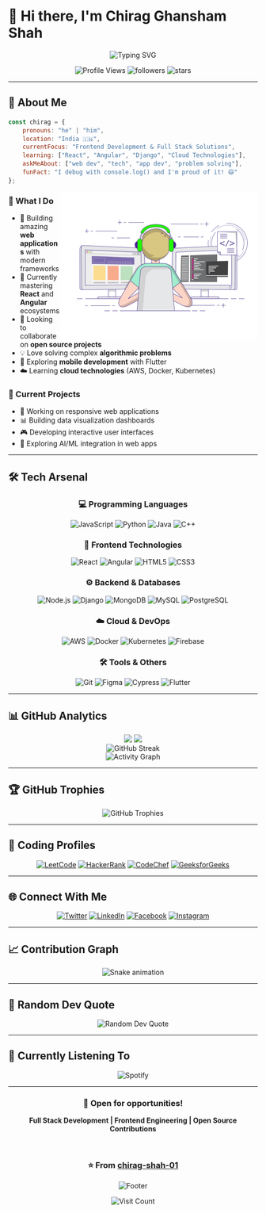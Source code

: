 # 🚀 Hi there, I'm Chirag Ghansham Shah

<div align="center">
  <img src="https://readme-typing-svg.herokuapp.com?font=Fira+Code&weight=500&size=30&pause=1000&color=00D4FF&center=true&vCenter=true&random=false&width=600&lines=Frontend+Developer;Full+Stack+Enthusiast;Problem+Solver;Always+Learning" alt="Typing SVG" />
</div>

<p align="center">
  <img src="https://komarev.com/ghpvc/?username=chirag-shah-01&label=Profile%20Views&color=00d4ff&style=for-the-badge" alt="Profile Views" />
  <img src="https://img.shields.io/github/followers/chirag-shah-01?label=Followers&style=for-the-badge&color=00d4ff" alt="followers" />
  <img src="https://img.shields.io/github/stars/chirag-shah-01?label=Profile%20Stars&style=for-the-badge&color=00d4ff" alt="stars" />
</p>

---

## 🎯 About Me

```javascript
const chirag = {
    pronouns: "he" | "him",
    location: "India 🇮🇳",
    currentFocus: "Frontend Development & Full Stack Solutions",
    learning: ["React", "Angular", "Django", "Cloud Technologies"],
    askMeAbout: ["web dev", "tech", "app dev", "problem solving"],
    funFact: "I debug with console.log() and I'm proud of it! 😄"
};
```

<img align="right" alt="Coding" width="400" src="https://raw.githubusercontent.com/devSouvik/devSouvik/master/gif3.gif">

### 🌟 What I Do
- 🔭 Building amazing **web applications** with modern frameworks
- 🌱 Currently mastering **React** and **Angular** ecosystems
- 👯 Looking to collaborate on **open source projects**
- 💡 Love solving complex **algorithmic problems**
- 📱 Exploring **mobile development** with Flutter
- ☁️ Learning **cloud technologies** (AWS, Docker, Kubernetes)

### 🎨 Current Projects
- 🚀 Working on responsive web applications
- 📊 Building data visualization dashboards
- 🎮 Developing interactive user interfaces
- 🤖 Exploring AI/ML integration in web apps

---

## 🛠️ Tech Arsenal

<div align="center">

### 💻 Programming Languages
<p>
  <img src="https://img.shields.io/badge/JavaScript-F7DF1E?style=for-the-badge&logo=javascript&logoColor=black" alt="JavaScript" />
  <img src="https://img.shields.io/badge/Python-3776AB?style=for-the-badge&logo=python&logoColor=white" alt="Python" />
  <img src="https://img.shields.io/badge/Java-ED8B00?style=for-the-badge&logo=java&logoColor=white" alt="Java" />
  <img src="https://img.shields.io/badge/C++-00599C?style=for-the-badge&logo=c%2B%2B&logoColor=white" alt="C++" />
</p>

### 🎨 Frontend Technologies
<p>
  <img src="https://img.shields.io/badge/React-20232A?style=for-the-badge&logo=react&logoColor=61DAFB" alt="React" />
  <img src="https://img.shields.io/badge/Angular-DD0031?style=for-the-badge&logo=angular&logoColor=white" alt="Angular" />
  <img src="https://img.shields.io/badge/HTML5-E34F26?style=for-the-badge&logo=html5&logoColor=white" alt="HTML5" />
  <img src="https://img.shields.io/badge/CSS3-1572B6?style=for-the-badge&logo=css3&logoColor=white" alt="CSS3" />
</p>

### ⚙️ Backend & Databases
<p>
  <img src="https://img.shields.io/badge/Node.js-43853D?style=for-the-badge&logo=node.js&logoColor=white" alt="Node.js" />
  <img src="https://img.shields.io/badge/Django-092E20?style=for-the-badge&logo=django&logoColor=white" alt="Django" />
  <img src="https://img.shields.io/badge/MongoDB-4EA94B?style=for-the-badge&logo=mongodb&logoColor=white" alt="MongoDB" />
  <img src="https://img.shields.io/badge/MySQL-00000F?style=for-the-badge&logo=mysql&logoColor=white" alt="MySQL" />
  <img src="https://img.shields.io/badge/PostgreSQL-316192?style=for-the-badge&logo=postgresql&logoColor=white" alt="PostgreSQL" />
</p>

### ☁️ Cloud & DevOps
<p>
  <img src="https://img.shields.io/badge/Amazon_AWS-232F3E?style=for-the-badge&logo=amazon-aws&logoColor=white" alt="AWS" />
  <img src="https://img.shields.io/badge/Docker-2496ED?style=for-the-badge&logo=docker&logoColor=white" alt="Docker" />
  <img src="https://img.shields.io/badge/Kubernetes-326ce5?style=for-the-badge&logo=kubernetes&logoColor=white" alt="Kubernetes" />
  <img src="https://img.shields.io/badge/Firebase-039BE5?style=for-the-badge&logo=Firebase&logoColor=white" alt="Firebase" />
</p>

### 🛠️ Tools & Others
<p>
  <img src="https://img.shields.io/badge/Git-F05032?style=for-the-badge&logo=git&logoColor=white" alt="Git" />
  <img src="https://img.shields.io/badge/Figma-F24E1E?style=for-the-badge&logo=figma&logoColor=white" alt="Figma" />
  <img src="https://img.shields.io/badge/Cypress-17202C?style=for-the-badge&logo=cypress&logoColor=white" alt="Cypress" />
  <img src="https://img.shields.io/badge/Flutter-02569B?style=for-the-badge&logo=flutter&logoColor=white" alt="Flutter" />
</p>

</div>

---

## 📊 GitHub Analytics

<div align="center">
  <img height="180em" src="https://github-readme-stats-sigma-five.vercel.app/api?username=chirag-shah-01&show_icons=true&theme=tokyonight&include_all_commits=true&count_private=true&border_radius=16&border_color=00d4ff"/>
  <img height="180em" src="https://github-readme-stats-sigma-five.vercel.app/api/top-langs/?username=chirag-shah-01&layout=compact&theme=tokyonight&border_radius=16&border_color=00d4ff"/>
</div>

<div align="center">
  <img src="https://github-readme-streak-stats.herokuapp.com/?user=chirag-shah-01&theme=tokyonight&border_radius=16&border=00d4ff" alt="GitHub Streak" />
</div>

<div align="center">
  <img src="https://github-readme-activity-graph.vercel.app/graph?username=chirag-shah-01&theme=tokyo-night&bg_color=1a1b27&color=00d4ff&line=00d4ff&point=ffffff&area=true&hide_border=false&border_radius=16" alt="Activity Graph" />
</div>

---

## 🏆 GitHub Trophies

<div align="center">
  <img src="https://github-profile-trophy.vercel.app/?username=chirag-shah-01&theme=tokyonight&no-frame=false&no-bg=false&margin-w=4&row=1&column=6" alt="GitHub Trophies" />
</div>

---

## 💼 Coding Profiles

<div align="center">

[![LeetCode](https://img.shields.io/badge/LeetCode-000000?style=for-the-badge&logo=LeetCode&logoColor=#d16c06)](https://www.leetcode.com/chirag_shah835)
[![HackerRank](https://img.shields.io/badge/-Hackerrank-2EC866?style=for-the-badge&logo=HackerRank&logoColor=white)](https://www.hackerrank.com/@chiragshah835)
[![CodeChef](https://img.shields.io/badge/CodeChef-%23964B00.svg?style=for-the-badge&logo=CodeChef&logoColor=white)](https://www.codechef.com/users/chirag_shah_01)
[![GeeksforGeeks](https://img.shields.io/badge/GeeksforGeeks-gray?style=for-the-badge&logo=geeksforgeeks&logoColor=35914c)](https://auth.geeksforgeeks.org/user/chiragsclyu)

</div>

---

## 🌐 Connect With Me

<div align="center">

[![Twitter](https://img.shields.io/badge/Twitter-1DA1F2?style=for-the-badge&logo=twitter&logoColor=white)](https://twitter.com/@chiragshah69520)
[![LinkedIn](https://img.shields.io/badge/LinkedIn-0077B5?style=for-the-badge&logo=linkedin&logoColor=white)](https://linkedin.com/in/chirag-shah)
[![Facebook](https://img.shields.io/badge/Facebook-1877F2?style=for-the-badge&logo=facebook&logoColor=white)](https://fb.com/chirag-shah)
[![Instagram](https://img.shields.io/badge/Instagram-E4405F?style=for-the-badge&logo=instagram&logoColor=white)](https://instagram.com/_chirag_shah)

</div>

---

## 📈 Contribution Graph

<div align="center">
  <img src="https://raw.githubusercontent.com/chirag-shah-01/chirag-shah-01/output/snake.svg" alt="Snake animation" />
</div>

---

## 💭 Random Dev Quote

<div align="center">
  <img src="https://quotes-github-readme.vercel.app/api?type=horizontal&theme=tokyonight&border=true" alt="Random Dev Quote" />
</div>

---

## 🎵 Currently Listening To

<div align="center">
  <img src="https://spotify-github-profile.vercel.app/api/spotify?background_color=1a1b27&border_color=00d4ff" alt="Spotify" />
</div>

---

<div align="center">
  
### 💼 Open for opportunities!
**Full Stack Development | Frontend Engineering | Open Source Contributions**

<br>

### ⭐ From [chirag-shah-01](https://github.com/chirag-shah-01)

<img src="https://capsule-render.vercel.app/api?type=waving&color=gradient&height=100&section=footer&customColorList=6,11,20" alt="Footer" />

</div>

<!-- Visitor count -->
<p align="center">
  <img src="https://visitcount.itsvg.in/api?id=chirag-shah-01&icon=0&color=6" alt="Visit Count" />
</p>
